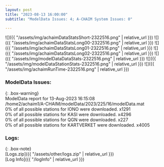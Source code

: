 ```yaml
---
layout: post
title: "2023-08-13 16:00:00"
subtitle: "ModelData Issues: 4; A-CHAIM System Issues: 0"

---
```


![]({{ "/assets/img/achaimDataStatsShort-2322516.png" | relative_url }})
![]({{ "/assets/img/achaimDataStatsLong00-2322516.png" | relative_url }})
![]({{ "/assets/img/achaimDataStatsLong01-2322516.png" | relative_url }})
![]({{ "/assets/img/achaimDataStatsLong02-2322516.png" | relative_url }})
![]({{ "/assets/img/modelDataDataStats-2322516.png" | relative_url }})
![]({{ "/assets/img/modelDataStationStats-2322516.png" | relative_url }})
![]({{ "/assets/img/achaimRunTime-2322516.png" | relative_url }})


### ModelData Issues:  
  
{: .box-warning}  
 ModelData report for 13-Aug-2023 16:15:08   
 /home2/achaim1/A-CHAIM/modelData/2023/225/16/modelData.mat   
 0% of all possible stations for IONO were downloaded. x1291   
 0% of all possible stations for KASI were downloaded. x4296   
 0% of all possible stations for QGN were downloaded. x227   
 0% of all possible stations for KARTVERKET were downloaded. x4005   
  


### Logs:  
  
{: .box-note}  
[Logs.zip]({{ "/assets/other/logs.zip" | relative_url }})  
[Log Info]({{ "/logInfo" | relative_url }})  
